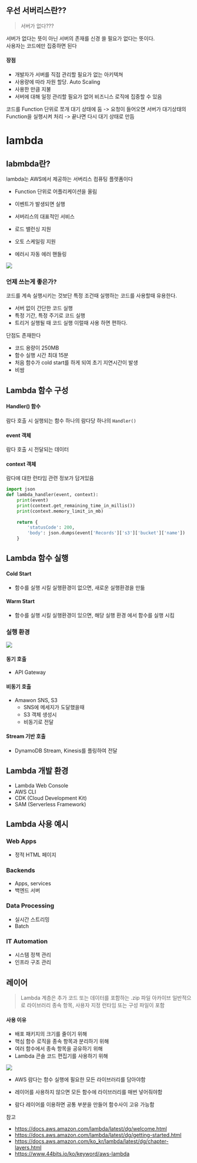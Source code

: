 
## 우선 서버리스란??
> 서버가 없다??? 

서버가 없다는 뜻이 아닌 서버의 존재를 신경 쓸 필요가 없다는 뜻이다.  
사용자는 코드에만 집중하면 된다

#### 장점
- 개발자가 서버를 직접 관리할 필요가 없는 아키텍쳐
- 사용량에 따라 자원 할당. Auto Scaling
- 사용한 만큼 지불
- 서버에 대해 일정 관리할 필요가 없어 비즈니스 로직에 집중할 수 있음

코드를 Function 단위로 쪼개 대기 상태에 둠
-> 요청이 들어오면 서버가 대기상태의 Function을 실행시켜 처리
-> 끝나면 다시 대기 상태로 만듬
# lambda
## labmbda란?
lambda는 AWS에서 제공하는 서버리스 컴퓨팅 플렛폼이다  

- Function 단위로 어플리케이션을 올림
- 이벤트가 발생되면 실행
- 서버리스의 대표적인 서비스

- 로드 밸런싱 지원
- 오토 스케일링 지원
- 에러시 자동 에러 핸들링

![](https://i.imgur.com/xHB2WzT.png)

### 언제 쓰는게 좋은가?
코드를 계속 실행시키는 것보단 특정 조건때 실행하는 코드를 사용할때 유용한다.
- 서버 없이 간단한 코드 실행
- 특정 기간, 특정 주기로 코드 실행
- 트리거 실행될 때 코드 실행
이럴때 사용 하면 편하다.

단점도 존재한다
- 코드 용량이 250MB
- 함수 실행 시간 최대 15분
- 처음 함수가 cold start를 하게 되여 초기 지연시간이 발생
- 비쌈

## Lambda 함수 구성
#### Handler() 함수
람다 호출 시 실행되는 함수
하나의 람다당 하나의 `Handler()`
#### event 객체
람다 호출 시 전달되는 데이터
#### context 객체
람다에 대한 런타임 관련 정보가 담겨있음

```python
import json
def lambda_handler(event, context):
	print(event)
	print(context.get_remaining_time_in_millis())
	print(context.memory_limit_in_mb)
	
	return {
		'statusCode': 200,
		'body': json.dumps(event['Records']['s3']['bucket']['name'])
	}
```

## Lambda 함수 실행

#### Cold Start
- 함수를 실행 시킬 실행환경이 없으면, 새로운 실행환경을 만듦
#### Warm Start
- 함수를 실행 시킬 실행환경이 있으면, 해당 실행 환경 에서 함수를 실행 시킴

### 실행 환경

![](https://d2908q01vomqb2.cloudfront.net/fc074d501302eb2b93e2554793fcaf50b3bf7291/2019/06/27/Screen-Shot-2019-06-27-at-2.23.51-PM-1024x510.png)

#### 동기 호출
- API Gateway
#### 비동기 호출
- Amawon SNS, S3
	- SNS에 메세지가 도달했을때
	- S3 객체 생성시 
	- 비동기로 전달
#### Stream 기반 호출
- DynamoDB Stream, Kinesis를 플링하여 전달

## Lambda 개발 환경

- Lambda Web Console
- AWS CLI 
- CDK (Cloud Development Kit)
- SAM (Serverless Framework)

## Lambda 사용 예시

### Web Apps
- 정적 HTML 페이지
### Backends
- Apps, services
- 백엔드 서버
### Data Processing
- 실시간 스트리밍
- Batch
### IT Automation
- 시스템 정책 관리
- 인프라 구조 관리


## 레이어
> Lambda 계층은 추가 코드 또는 데이터를 포함하는 .zip 파일 아카이브
> 	일반적으로 라이브러리 종속 항목, 사용자 지정 런타임 또는 구성 파일이 포함

#### 사용 이유
- 배포 패키지의 크기를 줄이기 위해
- 핵심 함수 로직을 종속 항목과 분리하기 위해
- 여러 함수에서 종속 항목을 공유하기 위해
- Lambda 콘솔 코드 편집기를 사용하기 위해

![](https://i.imgur.com/CxZOk5b.png)

- AWS 람다는 함수 실행에 필요한 모든 라이브러리를 담아야함  
- 레이어를 사용하지 않으면 모든 함수에 라이브러리를 매번 넣어줘야함

- 람다 레이어를 이용하면 공통 부분을 만들어 함수사이 고유 가능함  

참고  
- https://docs.aws.amazon.com/lambda/latest/dg/welcome.html
- https://docs.aws.amazon.com/lambda/latest/dg/getting-started.html
- https://docs.aws.amazon.com/ko_kr/lambda/latest/dg/chapter-layers.html
- https://www.44bits.io/ko/keyword/aws-lambda
